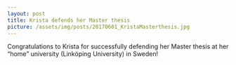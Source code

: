 ```yaml
---
layout: post
title: Krista defends her Master thesis
picture: /assets/img/posts/20170601_KristaMasterthesis.jpg
---
```

Congratulations to Krista for successfully defending her Master thesis at her
“home” university (Linköping University) in Sweden!
